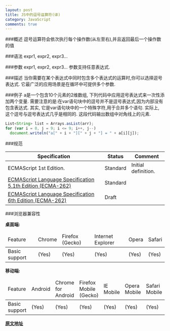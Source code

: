 ```yaml
---
layout: post
title: JS中的逗号运算符(译)
category: JavaScript
comments: true
---
```

###概述
逗号运算符会依次执行每个操作数(从左至右),并且返回最后一个操作数的值



###语法
expr1, expr2, expr3...

###参数
expr1, expr2, expr3...
参数支持任意表达式.

###描述
当你需要在某个表达式中同时包含多个表达式的运算时,你可以选择逗号表达式. 它最广泛的应用场景是在循环中可提供多个参数.

###例子
a是一个包含10个元素的2维数组, 下列代码中应用逗号表达式来一次性添加两个变量. 需要注意的是:在var语句块中的逗号并不是逗号表达式,因为内部没有包含表达式. 其实, 它是var语句块中的一个特殊字符,用于合并多个语句. 实际上, 这个逗号与逗号表达式几乎是相同的. 这段代码输出数组中对角线上的元素.

``` js
List<String> list = Arrays.asList(arr);
for (var i = 0, j = 9; i <= 9; i++, j--)
  document.writeln("a[" + i + "][" + j + "] = " + a[i][j]);
```

###规范

<table>
  <thead>
    <tr>
      <th>Specification</th>
      <th>Status</th>
      <th>Comment</th>
    </tr>
  </thead>
  <tbody>
    <tr>
      <td>ECMAScript 1st Edition.</td>
      <td>Standard</td>
      <td>Initial definition.</td>
    </tr>
    <tr>
      <td><a href="http://www.ecma-international.org/ecma-262/5.1/#sec-11.14" target="_blank">ECMAScript Language Specification 5.1th Edition (ECMA-262)</a></td>
      <td>Standard</td>
      <td></td>
    </tr>
    <tr>
      <td><a href="http://people.mozilla.org/~jorendorff/es6-draft.html#sec-comma-operator" target="_blank">ECMAScript Language Specification 6th Edition (ECMA-262)</a></td>
      <td>Draft</td>
      <td></td>
    </tr>
  </tbody>
</table>

###浏览器兼容性

**桌面端:**

<table>
  <thead>
    <tr>
      <td>Feature</td>
      <td>Chrome</td>
      <td>Firefox (Gecko)</td>
      <td>Internet Explorer</td>
      <td>Opera</td>
      <td>Safari</td>
    </tr>
  </thead>
  <tbody>
    <tr>
      <td>Basic support</td>
      <td>(Yes)</td>
      <td>(Yes)</td>
      <td>(Yes)</td>
      <td>(Yes)</td>
      <td>(Yes)</td>
    </tr>
  </tbody>
</table>

**移动端:**

<table>
  <thead>
    <tr>
      <td>Feature</td>
      <td>Android</td>
      <td>Chrome for Android</td>
      <td>Firefox Mobile (Gecko)</td>
      <td>IE Mobile</td>
      <td>Opera Mobile</td>
      <td>Safari Mobile</td>
    </tr>
  </thead>
  <tbody>
    <tr>
      <td>Basic support</td>
      <td>(Yes)</td>
      <td>(Yes)</td>
      <td>(Yes)</td>
      <td>(Yes)</td>
      <td>(Yes)</td>
      <td>(Yes)</td>
    </tr>
  </tbody>
</table>

**[原文地址](https://developer.mozilla.org/en-US/docs/Web/JavaScript/Reference/Operators/Comma_Operator)**
